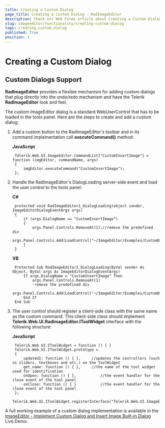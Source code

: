 ```yaml
---
title: Creating a Custom Dialog
page_title: Creating a Custom Dialog - RadImageEditor
description: Check our Web Forms article about Creating a Custom Dialog.
slug: imageeditor/functionality/creating-custom-dialog
tags: creating,custom,dialog
published: True
position: 1
---
```


# Creating a Custom Dialog



## Custom Dialogs Support

**RadImageEditor** provides a flexible mechanism for adding custom dialogs that plug directly into the undo/redo mechanism and have the Telerik **RadImageEditor** look and feel.

The custom ImageEditor dialog is a standard WebUserControl that has to be loaded in the tools panel. Here are the steps to create and add a custom dialog:

1. Add a custom button to the RadImageEditor's toolbar and in its command implementation call **executeCommand()** method:

	__JavaScript__

		Telerik.Web.UI.ImageEditor.CommandList["CustomInsertImage"] = function (imgEditor, commandName, args)
		{
		    imgEditor.executeCommand("CustomInsertImage");
		};




1. Handle the RadImageEditor's DialogLoading server-side event and load the user control to the tools panel:

	__C#__

		protected void RadImageEditor1_DialogLoading(object sender, ImageEditorDialogEventArgs args)
		{
		    if (args.DialogName == "CustomInsertImage")
		    {
		        args.Panel.Controls.RemoveAt(1);//remove the predefined div
		        args.Panel.Controls.Add(LoadControl("~/ImageEditor/Examples/CustomDialogInsertImage/CustomInsertImageDialog.ascx"));
		    }
		}

	__VB__

		Protected Sub RadImageEditor1_DialogLoading(ByVal sender As Object, ByVal args As ImageEditorDialogEventArgs)
		    If args.DialogName = "CustomInsertImage" Then
		        args.Panel.Controls.RemoveAt(1)
		        'remove the predefined div
		        args.Panel.Controls.Add(LoadControl("~/ImageEditor/Examples/CustomDialogInsertImage/CustomInsertImageDialog.ascx"))
		    End If
		End Sub



1. The user control should register a client-side class with the same name as the custom command. This client-side class should implement **Telerik.Web.UI.RadImageEditor.IToolWidget** interface with the following structure:

	__JavaScript__

		Telerik.Web.UI.IToolWidget = function () { }
		Telerik.Web.UI.IToolWidget.prototype =
		{
		    updateUI: function () { },     //updates the controllers (such us sliders, textboxes and etc.) on the ToolWidget
		    get_name: function () { },     //the name of the tool widget used for identification
		    onOpen: function () { },           //the event handler for the close event of the tool panel
		    onClose: function () { }           //the event handler for the close event of the tool panel
		};
		Telerik.Web.UI.IToolWidget.registerInterface("Telerik.Web.UI.ImageEditor.IToolWidget");




A full working example of a custom dialog implementation is available in the [ImageEditor - Implement Custom Dialog and Insert Image Built-in Dialog](https://demos.telerik.com/aspnet-ajax/imageeditor/examples/customdialoginsertimage/defaultcs.aspx) Live Demo.
